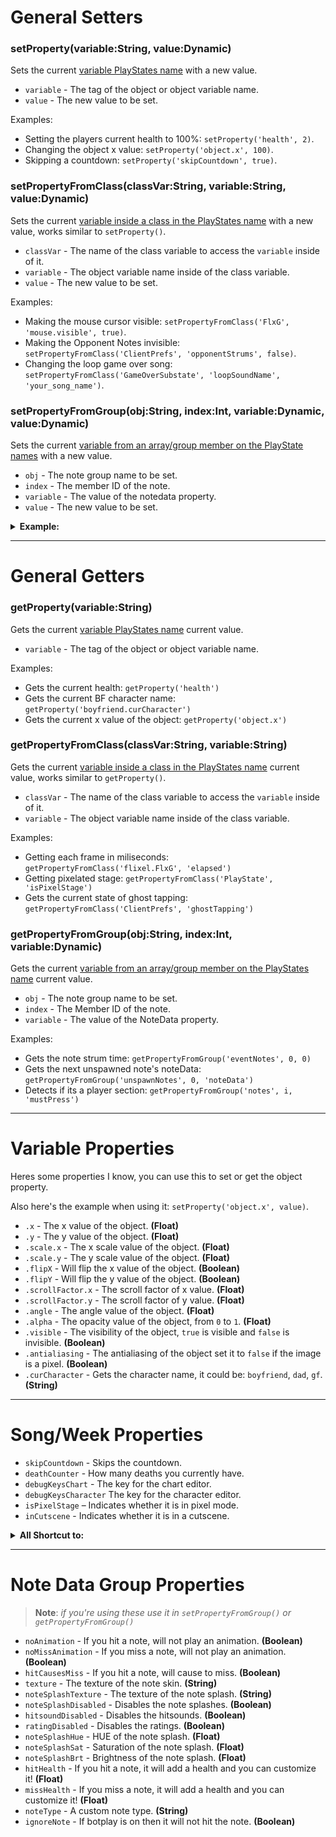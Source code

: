 # General Setters
### setProperty(variable:String, value:Dynamic)
Sets the current <ins>variable PlayStates name</ins> with a new value. 

- `variable` - The tag of the object or object variable name.
- `value` - The new value to be set.

Examples:
- Setting the players current health to 100%: `setProperty('health', 2)`.
- Changing the object x value: `setProperty('object.x', 100)`.
- Skipping a countdown: `setProperty('skipCountdown', true)`.

### setPropertyFromClass(classVar:String, variable:String, value:Dynamic)
Sets the current <ins>variable inside a class in the PlayStates name</ins> with a new value, works similar to `setProperty()`.

- `classVar` - The name of the class variable to access the `variable` inside of it.
- `variable` - The object variable name inside of the class variable.
- `value` - The new value to be set.

Examples: 
- Making the mouse cursor visible: `setPropertyFromClass('FlxG', 'mouse.visible', true)`.
- Making the Opponent Notes invisible: `setPropertyFromClass('ClientPrefs', 'opponentStrums', false)`.
- Changing the loop game over song: `setPropertyFromClass('GameOverSubstate', 'loopSoundName', 'your_song_name')`.

### setPropertyFromGroup(obj:String, index:Int, variable:Dynamic, value:Dynamic)
Sets the current <ins>variable from an array/group member on the PlayState names</ins> with a new value.

- `obj` - The note group name to be set.
- `index` - The member ID of the note.
- `variable` - The value of the notedata property.
- `value` - The new value to be set.

<details><summary><b>Example:</b></summary>
<p>

```lua
function onCreatePost() -- end of "create"
     for i = 0, getProperty('unspawnNotes.length')-1 do
          -- every note in the chart then subtracts it with 1
          setPropertyFromGroup('strumLineNotes', i, 'texture', 'your_note_name') -- strum texture
          setPropertyFromGroup('unspawnNotes', i, 'texture', 'your_note_name') -- note texture
     end
end
```

</p>
</details>

***

# General Getters
### getProperty(variable:String)
Gets the current <ins>variable PlayStates name</ins> current value.

- `variable` - The tag of the object or object variable name.

Examples: 
- Gets the current health: `getProperty('health')`
- Gets the current BF character name: `getProperty('boyfriend.curCharacter')`
- Gets the current x value of the object: `getProperty('object.x')`

### getPropertyFromClass(classVar:String, variable:String)
Gets the current <ins>variable inside a class in the PlayStates name</ins> current value, works similar to `getProperty()`.

- `classVar` - The name of the class variable to access the `variable` inside of it.
- `variable` - The object variable name inside of the class variable.

Examples:
- Getting each frame in miliseconds: `getPropertyFromClass('flixel.FlxG', 'elapsed')`
- Getting pixelated stage: `getPropertyFromClass('PlayState', 'isPixelStage')`
- Gets the current state of ghost tapping: `getPropertyFromClass('ClientPrefs', 'ghostTapping')`

### getPropertyFromGroup(obj:String, index:Int, variable:Dynamic)
Gets the current <ins>variable from an array/group member on the PlayStates name</ins> current value.

- `obj` - The note group name to be set.
- `index` - The Member ID of the note.
- `variable` - The value of the NoteData property.

Examples: 
- Gets the note strum time: `getPropertyFromGroup('eventNotes', 0, 0)`
- Gets the next unspawned note's noteData: `getPropertyFromGroup('unspawnNotes', 0, 'noteData')`
- Detects if its a player section: `getPropertyFromGroup('notes', i, 'mustPress')`

***

# Variable Properties
Heres some properties I know, you can use this to set or get the object property.

Also here's the example when using it: `setProperty('object.x', value)`.

- `.x` - The x value of the object. **(Float)**
- `.y` - The y value of the object. **(Float)**
- `.scale.x` - The x scale value of the object. **(Float)**
- `.scale.y` - The y scale value of the object. **(Float)**
- `.flipX` - Will flip the x value of the object. **(Boolean)**
- `.flipY` - Will flip the y value of the object. **(Boolean)**
- `.scrollFactor.x` - The scroll factor of x value. **(Float)**
- `.scrollFactor.y` - The scroll factor of y value. **(Float)**
- `.angle` - The angle value of the object. **(Float)**
- `.alpha` - The opacity value of the object, from `0` to `1`. **(Float)**
- `.visible` - The visibility of the object, `true` is visible and `false` is invisible. **(Boolean)**
- `.antialiasing` - The antialiasing of the object set it to `false` if the image is a pixel. **(Boolean)**
- `.curCharacter` - Gets the character name, it could be: `boyfriend`, `dad`, `gf`. **(String)**

***

# Song/Week Properties
- `skipCountdown` - Skips the countdown.
- `deathCounter` - How many deaths you currently have.
- `debugKeysChart` - The key for the chart editor.
- `debugKeysCharacter` The key for the character editor.
- `isPixelStage` – Indicates whether it is in pixel mode.
- `inCutscene` - Indicates whether it is in a cutscene.

<details><summary><b>All Shortcut to:</b></summary>
<p>

- `skipCountdown` - `getProperty('skipCountdown')`
- `deathCounter` - `getPropertyFromClass('PlayState', 'deathCounter')`
- `debugKeysChart` - `getProperty('debugKeysChart')`
- `debugKeysCharacter` - `getProperty('debugKeysCharacter')`
- `isPixelStage` – `getPropertyFromClass('PlayState', 'isPixelStage')`
- `inCutscene` - `getPropertyFromClass('PlayState', 'inCutscene')`

</p>
</details>

***

# Note Data Group Properties
> **Note**: _if you're using these use it in `setPropertyFromGroup()` or `getPropertyFromGroup()`_

- `noAnimation` - If you hit a note, will not play an animation. **(Boolean)**
- `noMissAnimation` - If you miss a note, will not play an animation. **(Boolean)**
- `hitCausesMiss` - If you hit a note, will cause to miss. **(Boolean)**
- `texture` - The texture of the note skin. **(String)**
- `noteSplashTexture` -  The texture of the note splash. **(String)**
- `noteSplashDisabled` - Disables the note splashes. **(Boolean)**
- `hitsoundDisabled` -  Disables the hitsounds. **(Boolean)**
- `ratingDisabled` - Disables the ratings. **(Boolean)**
- `noteSplashHue` - HUE of the note splash. **(Float)**
- `noteSplashSat` - Saturation of the note splash. **(Float)**
- `noteSplashBrt` - Brightness of the note splash. **(Float)**
- `hitHealth` - If you hit a note, it will add a health and you can customize it! **(Float)**
- `missHealth` - If you miss a note, it will add a health and you can customize it! **(Float)**
- `noteType` - A custom note type. **(String)**
- `ignoreNote` - If botplay is on then it will not hit the note. **(Boolean)**